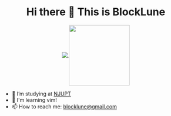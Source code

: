 <h1 align="center">
  Hi there 👋 This is BlockLune
</h1>

<p align="center">
  <a href="https://github.com/anuraghazra/github-readme-stats">
    <img
      align="center"
      src="https://github-readme-stats-git-master-blocklune.vercel.app/api/top-langs/?username=blocklune&layout=compact&theme=dracula&show&exclude_repo=blocklune.github.io,HexoSourceRepo,Hexo-source-repo&hide=html"
    />
  </a>
  <a href="https://github.com/anuraghazra/github-readme-stats">
    <img
      align="center"
      height="165"
      src="https://github-readme-stats-git-master-blocklune.vercel.app/api?username=blocklune&show_icons=true&custom_title=Github%20Stats&theme=dracula"
    />
  </a>
</p>

- 🔭 I’m studying at [NJUPT](https://www.njupt.edu.cn/)
- 🌱 I'm learning vim!
- 📫 How to reach me: [blocklune@gmail.com](mailto:blocklune@gmail.com)
